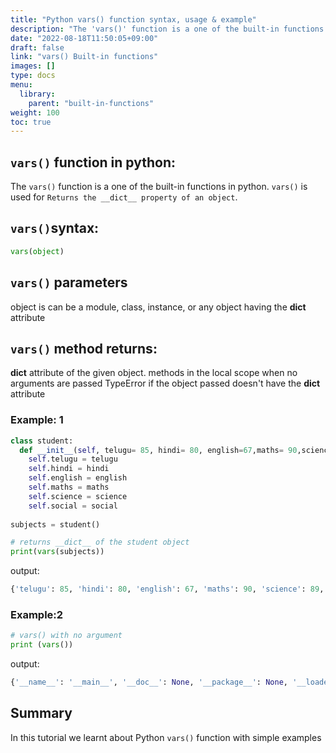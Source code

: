 ```yaml
---
title: "Python vars() function syntax, usage & example"
description: "The 'vars()' function is a one of the built-in functions in python"
date: "2022-08-18T11:50:05+09:00"
draft: false
link: "vars() Built-in functions"
images: []
type: docs
menu:
  library:
    parent: "built-in-functions"
weight: 100
toc: true
---
```


## `vars()` function in python:
The `vars()` function is a one of the built-in functions in python.
`vars()` is used for	`Returns the __dict__ property of an object`.

## `vars()`syntax:
```python
vars(object)
```

## `vars()` parameters

object is  can be a module, class, instance, or any object having the __dict__ attribute

## `vars()` method returns:

__dict__ attribute of the given object.
methods in the local scope when no arguments are passed
TypeError if the object passed doesn't have the __dict__ attribute


### Example: 1
```python
class student:
  def __init__(self, telugu= 85, hindi= 80, english=67,maths= 90,science =89, social =77):
    self.telugu = telugu
    self.hindi = hindi
    self.english = english
    self.maths = maths
    self.science = science
    self.social = social
  
subjects = student()

# returns __dict__ of the student object
print(vars(subjects))
```
output:
```python
{'telugu': 85, 'hindi': 80, 'english': 67, 'maths': 90, 'science': 89, 'social': 77}
```
### Example:2
```python
# vars() with no argument
print (vars())

```
output:
```python
{'__name__': '__main__', '__doc__': None, '__package__': None, '__loader__': <_frozen_importlib_external.SourceFileLoader object at 0x003AF838>, '__spec__': None, '__annotations__': {}, '__builtins__': <module 'builtins' (built-in)>, '__file__': 'c:/Users/Vamshi/date string.py', '__cached__': None'}

```
## Summary
In this tutorial we learnt about Python `vars()` function with simple examples

